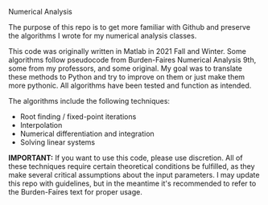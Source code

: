 Numerical Analysis

The purpose of this repo is to get more familiar with Github and preserve the algorithms I wrote for my numerical analysis classes. 

This code was originally written in Matlab in 2021 Fall and Winter. Some algorithms follow pseudocode from Burden-Faires Numerical Analysis 9th, some from my professors, and some original. My goal was to translate these methods to Python and try to improve on them or just make them more pythonic. All algorithms have been tested and function as intended.

The algorithms include the following techniques:

- Root finding / fixed-point iterations
- Interpolation
- Numerical differentiation and integration
- Solving linear systems

**IMPORTANT:** If you want to use this code, please use discretion. All of these techniques require certain theoretical conditions be fulfilled, as they make several critical assumptions about the input parameters. I may update this repo with guidelines, but in the meantime it's recommended to refer to the Burden-Faires text for proper usage.
